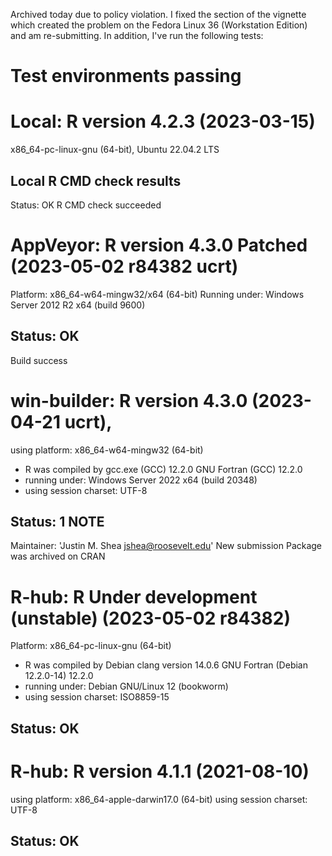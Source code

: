 
Archived today due to policy violation. I fixed the section of the vignette which created the problem on the Fedora Linux 36 (Workstation Edition) and am re-submitting. In addition, I've run the following tests:


# Test environments passing

# Local: R version 4.2.3 (2023-03-15) 
x86_64-pc-linux-gnu (64-bit), Ubuntu 22.04.2 LTS
## Local R CMD check results
Status: OK
R CMD check succeeded

# AppVeyor: R version 4.3.0 Patched (2023-05-02 r84382 ucrt)
Platform: x86_64-w64-mingw32/x64 (64-bit)
Running under: Windows Server 2012 R2 x64 (build 9600)
## Status: OK
Build success

# win-builder: R version 4.3.0 (2023-04-21 ucrt), 
using platform: x86_64-w64-mingw32 (64-bit)
* R was compiled by
    gcc.exe (GCC) 12.2.0
    GNU Fortran (GCC) 12.2.0
* running under: Windows Server 2022 x64 (build 20348)
* using session charset: UTF-8
## Status: 1 NOTE
Maintainer: 'Justin M. Shea <jshea@roosevelt.edu>'
New submission
Package was archived on CRAN

# R-hub: R Under development (unstable) (2023-05-02 r84382)
Platform: x86_64-pc-linux-gnu (64-bit)
* R was compiled by
    Debian clang version 14.0.6
    GNU Fortran (Debian 12.2.0-14) 12.2.0
* running under: Debian GNU/Linux 12 (bookworm)
* using session charset: ISO8859-15
## Status: OK

# R-hub: R version 4.1.1 (2021-08-10)
using platform: x86_64-apple-darwin17.0 (64-bit)
using session charset: UTF-8
## Status: OK
